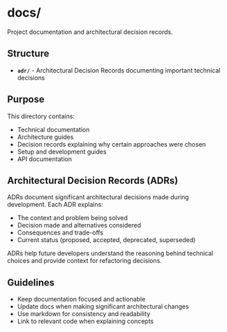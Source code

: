 # docs/

Project documentation and architectural decision records.

## Structure

- **`adr/`** - Architectural Decision Records documenting important technical decisions

## Purpose

This directory contains:

- Technical documentation
- Architecture guides
- Decision records explaining why certain approaches were chosen
- Setup and development guides
- API documentation

## Architectural Decision Records (ADRs)

ADRs document significant architectural decisions made during development. Each ADR explains:

- The context and problem being solved
- Decision made and alternatives considered
- Consequences and trade-offs
- Current status (proposed, accepted, deprecated, superseded)

ADRs help future developers understand the reasoning behind technical choices and provide context for refactoring decisions.

## Guidelines

- Keep documentation focused and actionable
- Update docs when making significant architectural changes
- Use markdown for consistency and readability
- Link to relevant code when explaining concepts
